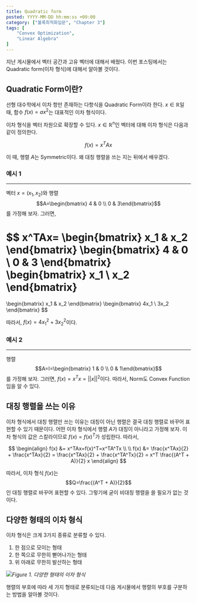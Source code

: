 ```yaml
---
title: Quadratic form
posted: YYYY-MM-DD hh:mm:ss +09:00
category: ["볼록최적화입문", "Chapter 3"]
tags: [
    "Convex Optimization",
    "Linear Algebra"
]
---
```

지난 게시물에서 벡터 공간과 고유 벡터에 대해서 배웠다. 이번 포스팅에서는 Quadratic form(이차 형식)에 대해서 알아볼 것이다.

## Quadratic Form이란?
선형 대수학에서 이차 항만 존재하는 다항식을 Quadratic Form이라 한다. $x \in \mathbb{R}$일 때, 함수 $f(x) = ax^2$는 대표적인 이차 형식이다. 

이차 형식을 벡터 차원으로 확장할 수 있다. $x \in \mathbb{R}^n$인 벡터에 대해 이차 형식은 다음과 같이 정의한다.

$$
f(x)=x^TAx
$$

이 때, 행렬 $A$는 Symmetric이다. 왜 대칭 행렬을 쓰는 지는 뒤에서 배우겠다.

### 예시 1
---
벡터 $x=(x_1, x_2)$와 행렬 $$A=\begin{bmatrix} 4 & 0 \\ 0 & 3\end{bmatrix}$$를 가정해 보자. 그러면, 

$$
x^TAx=
\begin{bmatrix} x_1 & x_2 \end{bmatrix}
\begin{bmatrix} 4 & 0 \\ 0 & 3 \end{bmatrix}
\begin{bmatrix} x_1 \\ x_2 \end{bmatrix} 
=
\begin{bmatrix} x_1 & x_2 \end{bmatrix}
\begin{bmatrix} 4x_1 \\  3x_2 \end{bmatrix} 
$$

따라서, $f(x) = 4x_1^2+3x_2^2$이다.

### 예시 2
---
행렬 $$A=I=\begin{bmatrix} 1 & 0 \\ 0 & 1\end{bmatrix}$$를 가정해 보자. 그러면, $f(x)=x^Tx= ||x||^2$이다. 따라서, Norm도 Convex Function임을 알 수 있다.


## 대칭 행렬을 쓰는 이유
이차 형식에서 대칭 행렬만 쓰는 이유는 대칭이 아닌 행렬은 결국 대칭 행렬로 바꾸어 표현할 수 있기 때문이다. 어떤 이차 형식에서 행렬 $A$가 대칭이 아니라고 가정해 보자. 이차 형식의 값은 스칼라이므로 $f(x)=f(x)^T$가 성립한다. 따라서,

$$
\begin{align}
f(x) &= x^TAx=f(x)^T=x^TA^Tx \\ \\
f(x) &= \frac{x^TAx}{2} + \frac{x^TAx}{2} 
= \frac{x^TAx}{2} + \frac{x^TA^Tx}{2} 
= x^T \frac{(A^T + A)}{2} x 
\end{align}
$$

따라서, 이차 형식 $f(x)$는 $$Q=\frac{(A^T + A)}{2}$$인 대칭 행렬로 바꾸어 표현할 수 있다. 그렇기에 굳이 비대칭 행렬을 쓸 필요가 없는 것이다.


## 다양한 형태의 이차 형식
이차 형식은 크게 3가지 종류로 분류할 수 있다.
1. 한 점으로 모이는 형태
2. 한 쪽으로 무한히 뻗어나가는 형태
3. 위 아래로 무한히 발산하는 형태

![](https://i.imgur.com/laWbarv.png)*Figure 1. 다양한 형태의 이차 형식*

행렬의 부호에 따라 세 가지 형태로 분류되는데 다음 게시물에서 행렬의 부호를 구분하는 방법을 알아볼 것이다.
